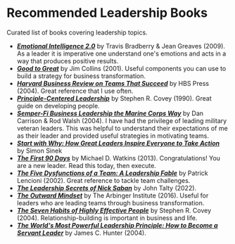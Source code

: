 # Recommended Leadership Books
Curated list of books covering leadership topics.

- [***Emotional Intelligence 2.0***](https://www.amazon.com/Emotional-Intelligence-2-0-Travis-Bradberry/dp/0974320625/ref=asc_df_0974320625&mcid=5938232a75713552a8405ce08df26427?tag=bingshoppinga-20&linkCode=df0&hvadid=80126965543717&hvnetw=o&hvqmt=e&hvbmt=be&hvdev=c&hvlocint=&hvlocphy=&hvtargid=pla-4583726541546521&psc=1) by Travis Bradberry & Jean Greaves (2009). As a leader it is imperative one understand one's emotions and acts in a way that produces positive results.
- [***Good to Great***](https://www.amazon.com/Good-Great-Some-Companies-Others/dp/0066620996/ref=sr_1_1?crid=2LO3M22PGE2JW&keywords=Good+to+Great&qid=1702761471&s=books&sprefix=good+to+great%2Cstripbooks%2C102&sr=1-1) by Jim Collins (2001). Useful components you can use to build a strategy for business transformation.
- [***Harvard Business Review on Teams That Succeed***](https://www.amazon.com/Harvard-Business-Review-Succeed-Paperback/dp/159139502X/ref=sr_1_1?crid=3LLOXCXAPYGUG&keywords=Harvard+Business+Review+on+Teams+That+Succeed&qid=1702761399&s=books&sprefix=harvard+business+review+on+teams+that+succeed+%2Cstripbooks%2C99&sr=1-1) by HBS Press (2004).  Great reference that I use often.
- [***Principle-Centered Leadership***](https://www.amazon.com/Principle-Centered-Leadership-Stephen-R-Covey/dp/0671792806/ref=sr_1_1?crid=2BE3RGZ903DYU&keywords=Principle-Centered+Leadership&qid=1702761310&s=books&sprefix=principle-centered+leadership%2Cstripbooks%2C103&sr=1-1) by Stephen R. Covey (1990). Great guide on developing people.
- [***Semper-Fi Business Leadership the Marine Corps Way***](https://www.amazon.com/Semper-Fi-Business-Leadership-Marine/dp/0814472729/ref=sr_1_1?crid=CBC8OPBCO6M5&keywords=Semper-Fi+Business+Leadership+the+Marine+Corps+Way&qid=1702761247&s=books&sprefix=semper-fi+business+leadership+the+marine+corps+way%2Cstripbooks%2C98&sr=1-1) by Dan Carrison & Rod Walsh (2004). I have had the privilege of leading military veteran leaders.  This was helpful to understand their expectations of me as their leader and provided useful strategies in motivating teams.
- ***[Start with Why: How Great Leaders Inspire Everyone to Take Action](https://www.amazon.com/Start-with-Why-Simon-Sinek-audiobook/dp/B074VF6ZLM/ref=sr_1_4?hvadid=241648811656&hvdev=c&hvlocphy=9022412&hvnetw=g&hvqmt=e&hvrand=17621441678509876751&hvtargid=kwd-329048493326&hydadcr=21906_10171159&keywords=top+rated+leadership+books&qid=1702755186&sr=8-4)*** by Simon Sinek
- [***The First 90 Days***](https://www.amazon.com/First-90-Days-Strategies-Expanded/dp/1422188612/ref=m_crc_dp_lf_d_t1_d_sccl_3_1/146-2723870-2164469?pd_rd_w=RlnkM&content-id=amzn1.sym.76a0b561-a7b4-41dc-9467-a85a2fa27c1c&pf_rd_p=76a0b561-a7b4-41dc-9467-a85a2fa27c1c&pf_rd_r=3Y1Q0JPHS1B6EBQQR1Z2&pd_rd_wg=h4ChZ&pd_rd_r=8ae9587d-4812-4456-9554-8f3d2279e40d&pd_rd_i=1422188612&psc=1) by Michael D. Watkins (2013). Congratulations!  You are a new leader.  Read this today, then execute.
- [***The Five Dysfunctions of a Team: A Leadership Fable***](https://www.amazon.com/Five-Dysfunctions-Team-Leadership-Fable/dp/0787960756/ref=sr_1_1?crid=1FJX4NYYSR993&keywords=The+Five+Dysfunctions+of+a+Team&qid=1702754534&s=books&sprefix=the+five+dysfunctions+of+a+team%2Cstripbooks%2C93&sr=1-1) by Patrick Lencioni (2002). Great reference to tackle team challenges.
- [***The Leadership Secrets of Nick Saban***](https://www.amazon.com/Leadership-Secrets-Nick-Saban-Alabamas/dp/1637740832/ref=sr_1_1?crid=10Z3TRA68B63J&keywords=The+Leadership+Secrets+of+Nick+Saban&qid=1702753824&sprefix=the+leadership+secrets+of+nick+saban%2Caps%2C120&sr=8-1) by John Talty (2022).
- [***The Outward Mindset***](https://www.amazon.com/Outward-Mindset-Arbinger-Institute/dp/1523087307/ref=sr_1_1?crid=100W6OH5MTVDQ&keywords=The+Outward+Mindset&qid=1702753866&sprefix=the+outward+mindset%2Caps%2C148&sr=8-1) by The Arbinger Institute (2016). Useful for leaders who are leading teams through business transformation.
- [***The Seven Habits of Highly Effective People***](https://www.amazon.com/Habits-Highly-Effective-People-Powerful/dp/0743269519/ref=sr_1_9?crid=2UCAPOB2KVA5F&keywords=seven+habits+of+highly+effective+people&qid=1702754143&sprefix=seven+ha%2Caps%2C135&sr=8-9) by Stephen R. Covey (2004). Relationship-building is important in business and life.
- [***The World's Most Powerful Leadership Principle: How to Become a Servant Leader***](https://www.amazon.com/Worlds-Most-Powerful-Leadership-Principle/dp/1578569753/ref=sr_1_17?crid=296Y4E3F7NY8F&keywords=the+servant+leader&qid=1702752030&sprefix=the+servant+leader%2Caps%2C111&sr=8-17) by James C. Hunter (2004). 
